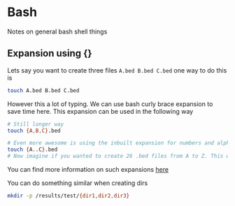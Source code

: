 # Bash

Notes on general bash shell things

## Expansion using {}

Lets say you want to create three files `A.bed B.bed C.bed` one way to do this is

```bash
touch A.bed B.bed C.bed
```

However this a lot of typing. We can use bash curly brace expansion to save time here. This expansion can be used in the following way

```bash
# Still longer way
touch {A,B,C}.bed

# Even more awesome is using the inbuilt expansion for numbers and alphabets
touch {A..C}.bed
# Now imagine if you wanted to create 26 .bed files from A to Z. This would come is handy isnt it
```

You can find more information on such expansions [here](https://www.linuxjournal.com/content/bash-brace-expansion)

You can do something similar when creating dirs

```bash
mkdir -p /results/test/{dir1,dir2,dir3}
```

